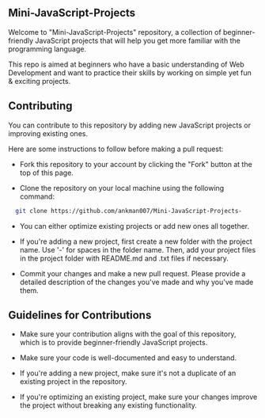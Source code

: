## Mini-JavaScript-Projects

Welcome to "Mini-JavaScript-Projects" repository, a collection of beginner-friendly JavaScript projects that will help you get more familiar with the programming language. 

This repo is aimed at beginners who have a basic understanding of Web Development and want to practice their skills by working on simple yet fun & exciting projects.



## Contributing

You can contribute to this repository by adding new JavaScript projects or improving existing ones. 

Here are some instructions to follow before making a pull request:

- Fork this repository to your account by clicking the "Fork" button at the top of this page.


- Clone the repository on your local machine using the following command:

```bash
  git clone https://github.com/ankman007/Mini-JavaScript-Projects-
```

- You can either optimize existing projects or add new ones all together. 


- If you're adding a new project, first create a new folder with the project name. Use '-' for spaces in the folder name. Then, add your project files in the project folder with README.md and .txt files if necessary. 


- Commit your changes and make a new pull request. Please provide a detailed description of the changes you've made and why you've made them.
## Guidelines for Contributions

- Make sure your contribution aligns with the goal of this repository, which is to provide beginner-friendly JavaScript projects.

- Make sure your code is well-documented and easy to understand.

- If you're adding a new project, make sure it's not a duplicate of an existing project in the repository.

- If you're optimizing an existing project, make sure your changes improve the project without breaking any existing functionality.

